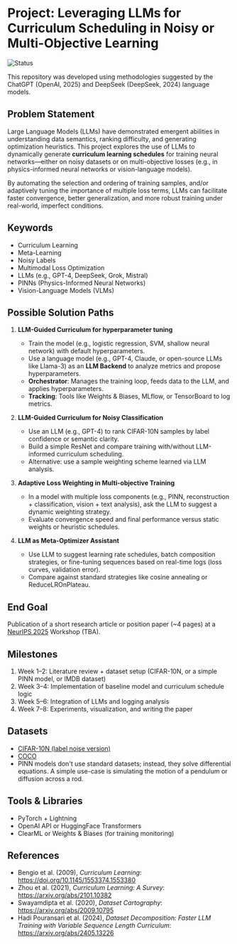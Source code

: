 # Project: Leveraging LLMs for Curriculum Scheduling in Noisy or Multi-Objective Learning
![Status](https://img.shields.io/badge/status-a%20proposal-yellow)

This repository was developed using methodologies suggested by the ChatGPT (OpenAI, 2025) and DeepSeek (DeepSeek, 2024) language models.

## Problem Statement

Large Language Models (LLMs) have demonstrated emergent abilities in understanding data semantics, ranking difficulty, and generating optimization heuristics. This project explores the use of LLMs to dynamically generate **curriculum learning schedules** for training neural networks—either on noisy datasets or on multi-objective losses (e.g., in physics-informed neural networks or vision-language models).

By automating the selection and ordering of training samples, and/or adaptively tuning the importance of multiple loss terms, LLMs can facilitate faster convergence, better generalization, and more robust training under real-world, imperfect conditions.

## Keywords

- Curriculum Learning  
- Meta-Learning  
- Noisy Labels  
- Multimodal Loss Optimization  
- LLMs (e.g., GPT-4, DeepSeek, Grok, Mistral)  
- PINNs (Physics-Informed Neural Networks)  
- Vision-Language Models (VLMs)

## Possible Solution Paths

1. **LLM-Guided Curriculum for hyperparameter tuning**
   - Train the model  (e.g., logistic regression, SVM, shallow neural network) with default hyperparameters.
   - Use a language model (e.g., GPT-4, Claude, or open-source LLMs like Llama-3) as an **LLM Backend** to analyze metrics and propose hyperparameters.
   - **Orchestrator**: Manages the training loop, feeds data to the LLM, and applies hyperparameters.
   - **Tracking**: Tools like Weights & Biases, MLflow, or TensorBoard to log metrics.

2. **LLM-Guided Curriculum for Noisy Classification**  
   - Use an LLM (e.g., GPT-4) to rank CIFAR-10N samples by label confidence or semantic clarity.
   - Build a simple ResNet and compare training with/without LLM-informed curriculum scheduling.
   - Alternative: use a sample weighting scheme learned via LLM analysis.

3. **Adaptive Loss Weighting in Multi-objective Training**  
   - In a model with multiple loss components (e.g., PINN, reconstruction + classification, vision + text analysis), ask the LLM to suggest a dynamic weighting strategy.
   - Evaluate convergence speed and final performance versus static weights or heuristic schedules.

4. **LLM as Meta-Optimizer Assistant**  
   - Use LLM to suggest learning rate schedules, batch composition strategies, or fine-tuning sequences based on real-time logs (loss curves, validation error).
   - Compare against standard strategies like cosine annealing or ReduceLROnPlateau.

## End Goal

Publication of a short research article or position paper (~4 pages) at a [NeurIPS 2025](https://neurips.cc/) Workshop (TBA).

## Milestones

1. Week 1–2: Literature review + dataset setup (CIFAR-10N, or a simple PINN model, or IMDB dataset)
2. Week 3–4: Implementation of baseline model and curriculum schedule logic
3. Week 5–6: Integration of LLMs and logging analysis
4. Week 7–8: Experiments, visualization, and writing the paper

## Datasets

- [CIFAR-10N (label noise version)](https://paperswithcode.com/dataset/cifar-10n)
- [COCO](https://cocodataset.org/#home)
- PINN models don't use standard datasets; instead, they solve differential equations. A simple use-case is simulating the motion of a pendulum or diffusion across a rod.

## Tools & Libraries

- PyTorch + Lightning
- OpenAI API or HuggingFace Transformers
- ClearML or Weights & Biases (for training monitoring)

## References

- Bengio et al. (2009), *Curriculum Learning*: https://doi.org/10.1145/1553374.1553380  
- Zhou et al. (2021), *Curriculum Learning: A Survey*: https://arxiv.org/abs/2101.10382  
- Swayamdipta et al. (2020), *Dataset Cartography*: https://arxiv.org/abs/2009.10795
- Hadi Pouransari et al. (2024), *Dataset Decomposition: Faster LLM Training with Variable Sequence Length Curriculum*: https://arxiv.org/abs/2405.13226
 
